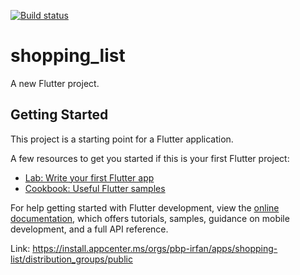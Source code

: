 [![Build status](https://build.appcenter.ms/v0.1/apps/560cf2b1-88f1-4f5b-a5e6-4ac693fc489d/branches/main/badge)](https://appcenter.ms)

# shopping_list

A new Flutter project.

## Getting Started

This project is a starting point for a Flutter application.

A few resources to get you started if this is your first Flutter project:

- [Lab: Write your first Flutter app](https://docs.flutter.dev/get-started/codelab)
- [Cookbook: Useful Flutter samples](https://docs.flutter.dev/cookbook)

For help getting started with Flutter development, view the
[online documentation](https://docs.flutter.dev/), which offers tutorials,
samples, guidance on mobile development, and a full API reference.

Link: https://install.appcenter.ms/orgs/pbp-irfan/apps/shopping-list/distribution_groups/public


